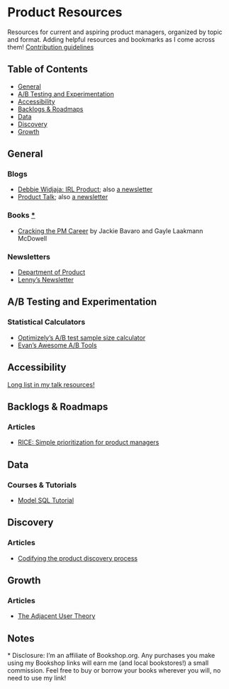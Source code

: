 # Product Resources

Resources for current and aspiring product managers, organized by topic and format. Adding helpful resources and bookmarks as I come across them! [Contribution guidelines](https://github.com/melanierichards/product-resources/blob/main/CONTRIBUTING.md)

## Table of Contents

* [General](#general)
* [A/B Testing and Experimentation](#ab-testing-and-experimentation)
* [Accessibility](#accessibility)
* [Backlogs & Roadmaps](#backlogs--roadmaps)
* [Data](#data)
* [Discovery](#discovery)
* [Growth](#growth)

## General

### Blogs

* [Debbie Widjaja: IRL Product](https://medium.com/irlproduct); also [a newsletter](https://irlproduct.com)
* [Product Talk](https://www.producttalk.org/blog/); also [a newsletter](https://teresatorres.us7.list-manage.com/subscribe?u=747bd67975a9b338b9b44d455&id=9b48b3e9dc)

### Books [*](#notes)

* [Cracking the PM Career](https://bookshop.org/a/15644/9780984782895) by Jackie Bavaro and Gayle Laakmann McDowell

### Newsletters

* [Department of Product](https://www.departmentofproduct.com/)
* [Lenny’s Newsletter](https://www.lennysnewsletter.com/)

## A/B Testing and Experimentation

### Statistical Calculators

* [Optimizely’s A/B test sample size calculator](https://www.optimizely.com/sample-size-calculator/#/?conversion=3&effect=20&significance=95)
* [Evan’s Awesome A/B Tools](https://www.evanmiller.org/ab-testing/)

## Accessibility

[Long list in my talk resources!](https://github.com/melanierichards/talks/tree/main/2021/aea-fall)

## Backlogs & Roadmaps

### Articles

* [RICE: Simple prioritization for product managers](https://www.intercom.com/blog/rice-simple-prioritization-for-product-managers/)

## Data

### Courses & Tutorials

* [Model SQL Tutorial](https://mode.com/sql-tutorial/)

## Discovery

### Articles

* [Codifying the product discovery process](https://medium.com/irlproduct/codifying-product-discovery-process-5e4db83a00ca)

## Growth

### Articles

* [The Adjacent User Theory](https://andrewchen.com/the-adjacent-user-theory/)

## Notes

\* Disclosure: I’m an affiliate of Bookshop.org. Any purchases you make using my Bookshop links will earn me (and local bookstores!) a small commission. Feel free to buy or borrow your books wherever you will, no need to use my link!
